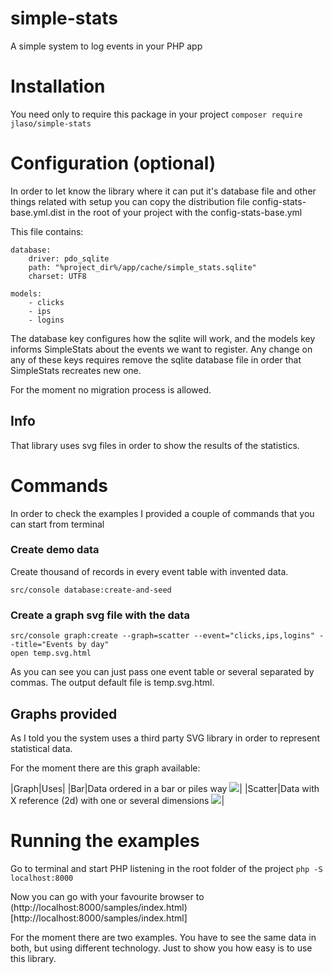 # simple-stats
A simple system to log events in your PHP app

# Installation

You need only to require this package in your project ```composer require jlaso/simple-stats```

# Configuration (optional)

In order to let know the library where it can put it's database file and other things related with setup you can copy the distribution file config-stats-base.yml.dist in the root
of your project with the config-stats-base.yml

This file contains:

```
database:
    driver: pdo_sqlite
    path: "%project_dir%/app/cache/simple_stats.sqlite"
    charset: UTF8    

models:
    - clicks
    - ips
    - logins

```

The database key configures how the sqlite will work, and the models key informs SimpleStats about the events we want to register.
Any change on any of these keys requires remove the sqlite database file in order that SimpleStats recreates new one.

For the moment no migration process is allowed.

## Info

That library uses svg files in order to show the results of the statistics.

# Commands

In order to check the examples I provided a couple of commands that you can start from terminal

### Create demo data

Create thousand of records in every event table with invented data.

```src/console database:create-and-seed```

### Create a graph svg file with the data

```
src/console graph:create --graph=scatter --event="clicks,ips,logins" --title="Events by day" 
open temp.svg.html
```

As you can see you can just pass one event table or several separated by commas.
The output default file is temp.svg.html.

## Graphs provided

As I told you the system uses a third party SVG library in order to represent statistical data.

For the moment there are this graph available:

|Graph|Uses|
|Bar|Data ordered in a bar or piles way ![](doc/images/example-bars.png)|
|Scatter|Data with X reference (2d) with one or several dimensions ![](doc/images/example-scatter.png)|

# Running the examples

Go to terminal and start PHP listening in the root folder of the project ```php -S localhost:8000```

Now you can go with your favourite browser to (http://localhost:8000/samples/index.html)[http://localhost:8000/samples/index.html]

For the moment there are two examples. You have to see the same data in both, but using different technology. Just to show you
how easy is to use this library.


